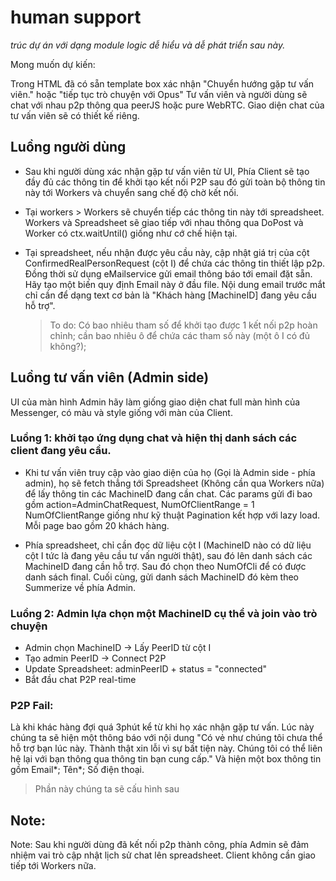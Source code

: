 # human support

_trúc dự án với dạng module logic dễ hiểu và dễ phát triển sau này._

Mong muốn dự kiến:

Trong HTML đã có sẵn template box xác nhận "Chuyển hướng gặp tư vấn viên." hoặc "tiếp tục trò chuyện với Opus"
Tư vấn viên và người dùng sẽ chat với nhau p2p thông qua peerJS hoặc pure WebRTC. Giao diện chat của tư vấn viên sẽ có thiết kế riêng.

## Luồng người dùng

- Sau khi người dùng xác nhận gặp tư vấn viên từ UI, Phía Client sẽ tạo đầy đủ các thông tin để khởi tạo kết nối P2P sau đó gửi toàn bộ thông tin này tới Workers và chuyển sang chế độ chờ kết nối.

- Tại workers > Workers sẽ chuyển tiếp các thông tin này tới spreadsheet. Workers và Spreadsheet sẽ giao tiếp với nhau thông qua DoPost và Worker có ctx.waitUntil() giống như cớ chế hiện tại.

- Tại spreadsheet, nếu nhận được yêu cầu này, cập nhật giá trị của cột ConfirmedRealPersonRequest (cột I) để chứa các thông tin thiết lập p2p. Đồng thời sử dụng eMailservice gửi email thông báo tới email đặt sẵn. Hãy tạo một biến quy định Email này ở đầu file. Nội dung email trước mắt chỉ cần để dạng text cơ bản là "Khách hàng [MachineID] đang yêu cầu hỗ trợ".
  > To do: Có bao nhiêu tham số để khởi tạo được 1 kết nối p2p hoàn chỉnh; cần bao nhiêu ô để chứa các tham số này (một ô I có đủ không?);

## Luồng tư vấn viên (Admin side)

UI của màn hình Admin hãy làm giống giao diện chat full màn hình của Messenger, có màu và style giống với màn của Client.

### Luồng 1: khởi tạo ứng dụng chat và hiện thị danh sách các client đang yêu cầu.

- Khi tư vấn viên truy cập vào giao diện của họ (Gọi là Admin side - phía admin), họ sẽ fetch thẳng tới Spreadsheet (Không cần qua Workers nữa) để lấy thông tin các MachineID đang cần chat. Các params gửi đi bao gồm action=AdminChatRequest, NumOfClientRange = 1
  NumOfClientRange giống như kỹ thuật Pagination kết hợp với lazy load. Mỗi page bao gồm 20 khách hàng.

- Phía spreadsheet, chỉ cần đọc dữ liệu cột I (MachineID nào có dữ liệu cột I tức là đang yêu cầu tư vấn người thật), sau đó lên danh sách các MachineID đang cần hỗ trợ. Sau đó chọn theo NumOfCli để có được danh sách final. Cuối cùng, gửi danh sách MachineID đó kèm theo Summerize về phía Admin.

### Luồng 2: Admin lựa chọn một MachineID cụ thể và join vào trò chuyện

- Admin chọn MachineID → Lấy PeerID từ cột I
- Tạo admin PeerID → Connect P2P
- Update Spreadsheet: adminPeerID + status = "connected"
- Bắt đầu chat P2P real-time

### P2P Fail:

Là khi khác hàng đợi quá 3phút kể từ khi họ xác nhận gặp tư vấn. Lúc này chúng ta sẽ hiện một thông báo với nội dung "Có vẻ như chúng tôi chưa thể hỗ trợ bạn lúc này. Thành thật xin lỗi vì sự bất tiện này. Chúng tôi có thể liên hệ lại với bạn thông qua thông tin bạn cung cấp." Và hiện một box thông tin gồm Email*; Tên*; Số điện thoại.

> Phần này chúng ta sẽ cấu hình sau

## Note:

Note: Sau khi người dùng đã kết nối p2p thành công, phía Admin sẽ đảm nhiệm vai trò cập nhật lịch sử chat lên spreadsheet. Client không cần giao tiếp tới Workers nữa.
